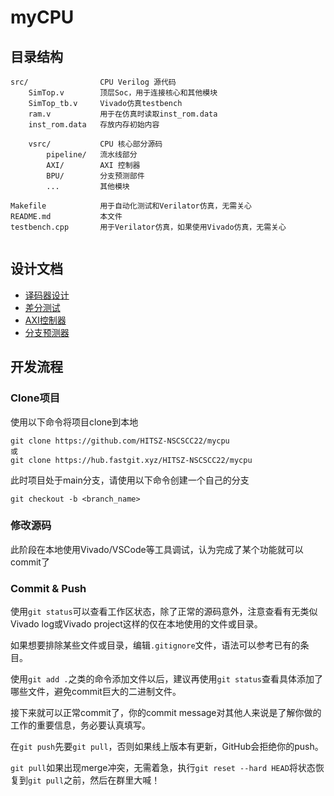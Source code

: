 # myCPU


## 目录结构

```
src/                CPU Verilog 源代码
    SimTop.v        顶层Soc，用于连接核心和其他模块
    SimTop_tb.v     Vivado仿真testbench
    ram.v           用于在仿真时读取inst_rom.data
    inst_rom.data   存放内存初始内容

    vsrc/           CPU 核心部分源码
        pipeline/   流水线部分
        AXI/        AXI 控制器
        BPU/        分支预测部件
        ...         其他模块

Makefile            用于自动化测试和Verilator仿真，无需关心
README.md           本文件
testbench.cpp       用于Verilator仿真，如果使用Vivado仿真，无需关心    


```

## 设计文档

- [译码器设计](doc/instr_decode.md)
- [差分测试](doc/difftest.md)
- [AXI控制器](src/vsrc/AXI/README.md)
- [分支预测器](src/vsrc/BPU/README.md)

## 开发流程

### Clone项目

使用以下命令将项目clone到本地

```
git clone https://github.com/HITSZ-NSCSCC22/mycpu
或
git clone https://hub.fastgit.xyz/HITSZ-NSCSCC22/mycpu
```

此时项目处于main分支，请使用以下命令创建一个自己的分支
```
git checkout -b <branch_name>
```

### 修改源码

此阶段在本地使用Vivado/VSCode等工具调试，认为完成了某个功能就可以commit了

### Commit & Push

使用`git status`可以查看工作区状态，除了正常的源码意外，注意查看有无类似Vivado log或Vivado project这样的仅在本地使用的文件或目录。

如果想要排除某些文件或目录，编辑`.gitignore`文件，语法可以参考已有的条目。

使用`git add .`之类的命令添加文件以后，建议再使用`git status`查看具体添加了哪些文件，避免commit巨大的二进制文件。

接下来就可以正常commit了，你的commit message对其他人来说是了解你做的工作的重要信息，务必要认真填写。

在`git push`先要`git pull`，否则如果线上版本有更新，GitHub会拒绝你的push。

`git pull`如果出现merge冲突，无需着急，执行`git reset --hard HEAD`将状态恢复到`git pull`之前，然后在群里大喊！

